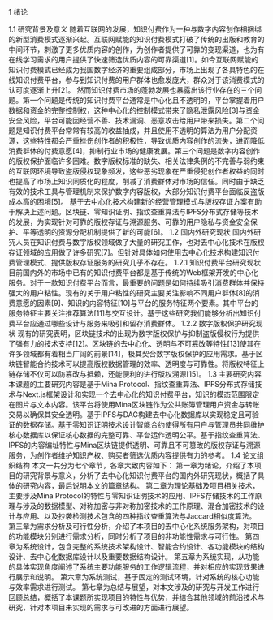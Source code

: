 1  绪论

1.1 研究背景及意义	
随着互联网的发展，知识付费作为一种与数字内容创作相捆绑的新型消费模式逐渐兴起。互联网赋能的知识付费模式打破了传统的出版和教育的中间环节，刺激了更多优质内容的创作，为创作者提供了可靠的变现渠道，也为有在线学习需求的用户提供了快速筛选优质内容的可靠渠道[1]。如今互联网赋能的知识付费模式已经成为我国数字经济的重要组成部分，市场上出现了各具特色的在线知识付费平台，参与到知识付费的用户群体也愈发庞大，群众对于该消费模式的认可度逐渐上升[2]。
然而知识付费市场的蓬勃发展也暴露出该行业存在的三个问题。第一个问题是传统的知识付费平台通常是中心化且不透明的，平台掌握着用户数据和资金的完整控制权，这种中心化的控制模式带来了隐私泄露风险[3]与资金安全风险，平台可能因经营不善、技术漏洞、恶意攻击给用户带来损失。第二个问题是知识付费平台常常有较高的收益抽成，并且使用不透明的算法为用户分配资源，这些特性都会严重挫伤创作者的积极性，导致优质内容创作的流失，进而降低消费群体的付费意愿[4]，抑制行业市场的健康发展。第三个问题是数字内容创作的版权保护面临许多困难。数字版权标准的缺失、相关法律条例的不完善与弱约束的互联网环境导致盗版侵权现象频发，这些恶劣现象在严重侵犯创作者权益的同时也提高了市场上知识同质化的程度，削减了消费群体对市场的信任。同时由于缺乏有效的技术工具与管理机制来保护数字内容版权，大部分知识付费平台面临反盗版成本高的困境[5]。
基于去中心化技术构建新的经营管理模式与版权存证方案有助于解决上述问题。区块链、零知识证明、指纹查重算法与IPFS分布式存储等技术的发展，为实现针对可靠的版权存证与溯源服务、可靠的用户隐私与资金安全保护、平等透明的资源分配机制提供了新的可能[6]。
1.2 国内外研究现状
国内外研究人员在知识付费与数字版权领域做了大量的研究工作，也对去中心化技术在版权存证领域的应用做了许多研究[7]。但针对具体如何使用去中心化技术构建知识付费管理模式、提供版权存证服务的研究几乎不存在。
1.2.1 知识付费平台研究现状
目前国内外的市场中已有的知识付费平台都是基于传统的Web框架开发的中心化服务。对于一款知识付费平台而言，最重要的问题是如何持续吸引消费群体并保持强大的用户粘性。现有的关于用户粘性的研究主要关注影响不同用户群体[8]的消费意愿的因素[9]、知识的内容特征[10]与平台的服务特征两个要素。其中平台的服务特征主要关注推荐算法[11]与交互设计。基于这些研究我们能够分析出知识付费平台应通过哪些设计与服务来吸引和留存消费群体。
1.2.2 数字版权保护研究现状
现有的研究表明，区块链技术的出现为数字版权保护与抑制盗版侵权行为提供了强有力的技术支持[12]。区块链的去中心化、透明与不可篡改等特性[13]使其在许多领域都有着相当广阔的前景[14]，极其契合数字版权保护的应用需求。基于区块链智能合约技术可以提高版权数据管理的效率、透明度与可靠性。将版权特征上链存储不仅可以防篡改与抵赖，还能便利的进行版权溯源[15]。
1.3 主要研究内容
本课题的主要研究内容是基于Mina Protocol、指纹查重算法、IPFS分布式存储技术与Next.js框架设计和实现一个去中心化的知识付费平台，知识的模态范围限定在图片与文本内容。该平台将使用Mina区块链作为公共账簿管理用户资金与转账交易以确保其安全透明。基于IPFS与DAG构建去中心化数据库以实现稳定且可验证的数据存储。基于零知识证明技术设计智能合约使得所有用户与管理员共同维护核心数据库以保证核心数据的完整可靠、平台运作透明公平。基于指纹查重算法、IPFS的内容编址特性与Mina区块链提供透明、可靠且不可篡改的版权存证与溯源服务，为创作者维护知识产权、购买者筛选优质内容提供有力的参考。
1.4 论文组织结构
本文一共分为七个章节，各章大致内容如下：
第一章为绪论，介绍了本项目的研究背景与意义，分析了去中心化知识付费平台的国内外研究现状，概括了具体的研究内容，最后说明本文的篇章结构。
第二章为理论基础及项目相关技术，主要涉及Mina Protocol的特性与零知识证明技术的应用、IPFS存储技术的工作原理与涉及的数据模型、对称加密与非对称加密技术的工作原理、混合加密技术的设计与应用、以及抄袭检测技术包含的四种指纹查重算法与Jaccard相似度算法。
第三章为需求分析及可行性分析，介绍了本项目的去中心化系统服务架构，对项目的功能模块分别进行需求分析，同时分析了项目的非功能性需求与可行性。
第四章为系统设计，包含完整的系统技术架构设计、智能合约设计、各功能模块的结构设计、去中心化数据库设计以及重要数据结构设计。
第五章为系统实现，从功能的具体实现角度阐述了系统主要功能服务的工作逻辑流程，并对相应的实现效果进行展示和说明。
第六章为系统测试，基于固定的测试环境，针对系统的核心功能与效率需求进行测试。
第七章为总结与展望，对本文涉及的研究与开发工作进行回顾总结，概括了本课题所实现项目的特性与优势，并结合其他领域的前沿技术与研究，针对本项目未实现的需求与可改进的方面进行展望。
